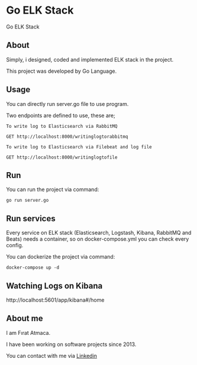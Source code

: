 # Go ELK Stack
Go ELK Stack

## About

Simply, i designed, coded and implemented ELK stack in the project.


This project was developed by Go Language.

## Usage

You can directly run server.go file to use program.

Two endpoints are defined to use, these are;

```Shell
To write log to Elasticsearch via RabbitMQ

GET http://localhost:8000/writinglogtorabbitmq

```

```Shell
To write log to Elasticsearch via Filebeat and log file

GET http://localhost:8000/writinglogtofile

```

## Run

You can run the project via command:

```Shell
go run server.go
```

## Run services

Every service on ELK stack (Elasticsearch, Logstash, Kibana, RabbitMQ and Beats) needs a container, so on docker-compose.yml you can check every config.

You can dockerize the project via command:

```Shell
docker-compose up -d
```
## Watching Logs on Kibana

http://localhost:5601/app/kibana#/home

## About me

I am Fırat Atmaca.

I have been working on software projects since 2013.

You can contact with me via [Linkedin](https://www.linkedin.com/in/firat-atmaca-469b2769/)

